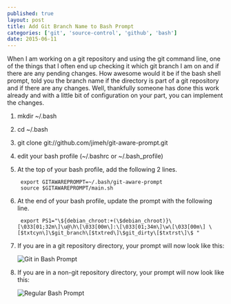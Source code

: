 ```yaml
---
published: true
layout: post
title: Add Git Branch Name to Bash Prompt
categories: ['git', 'source-control', 'github', 'bash']
date: 2015-06-11
---
```


When I am working on a git repository and using the git command line, one of the things that I often end up checking it which git branch I am on and if there are any pending changes.  How awesome would it be if the bash shell prompt, told you the branch name if the directory is part of a git repository and if there are any changes.  Well, thankfully someone has done this work already and with a little bit of configuration on your part, you can implement the changes.

1. mkdir ~/.bash
1. cd ~/.bash
1. git clone git://github.com/jimeh/git-aware-prompt.git
1. edit your bash profile (~/.bashrc or ~/.bash_profile)
1. At the top of your bash profile, add the following 2 lines.

		export GITAWAREPROMPT=~/.bash/git-aware-prompt
		source $GITAWAREPROMPT/main.sh
		
1. At the end of your bash profile, update the prompt with the following line.  

		export PS1="\${debian_chroot:+(\$debian_chroot)}\[\033[01;32m\]\u@\h\[\033[00m\]:\[\033[01;34m\]\w\[\033[00m\] \[$txtcyn\]\$git_branch\[$txtred\]\$git_dirty\[$txtrst\]\$ "
		
1. If you are in a git repository directory, your prompt will now look like this:

	![Git in Bash Prompt]({{site.url}}/images/GitShowBranchInBashShellPrompt.png)

1. If you are in a non-git repository directory, your prompt will now look like this:

	![Regular Bash Prompt]({{site.url}}/images/GitShowRegularPrompt.png)
